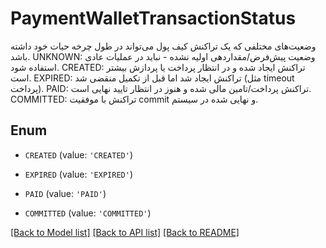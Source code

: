 # PaymentWalletTransactionStatus

وضعیت‌های مختلفی که یک تراکنش کیف پول می‌تواند در طول چرخه حیات خود داشته باشد. UNKNOWN: وضعیت پیش‌فرض/مقداردهی اولیه نشده - نباید در عملیات عادی استفاده شود. CREATED: تراکنش ایجاد شده و در انتظار پرداخت یا پردازش بیشتر است. EXPIRED: تراکنش ایجاد شد اما قبل از تکمیل منقضی شد (مثل timeout پرداخت). PAID: تراکنش پرداخت/تامین مالی شده و هنوز در انتظار تایید نهایی است. COMMITTED: تراکنش با موفقیت commit و نهایی شده در سیستم.

## Enum

* `CREATED` (value: `'CREATED'`)

* `EXPIRED` (value: `'EXPIRED'`)

* `PAID` (value: `'PAID'`)

* `COMMITTED` (value: `'COMMITTED'`)

[[Back to Model list]](../README.md#documentation-for-models) [[Back to API list]](../README.md#documentation-for-api-endpoints) [[Back to README]](../README.md)


